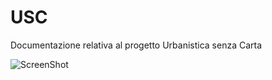 # USC

Documentazione relativa al progetto Urbanistica senza Carta

![ScreenShot](https://github.com/SITA-RegionePiemonte/USC/tree/master/static/USC.jpeg)
